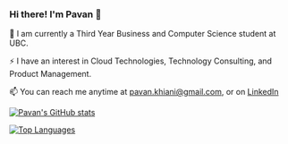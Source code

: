 ### Hi there! I'm Pavan 👋

<!--
**pkhiani/pkhiani** is a ✨ _special_ ✨ repository because its `README.md` (this file) appears on your GitHub profile.

Here are some ideas to get you started:

- 🔭 I’m currently working on ...
- 🌱 I’m currently learning ...
- 👯 I’m looking to collaborate on ...
- 🤔 I’m looking for help with ...
- 💬 Ask me about ...
- 📫 How to reach me: ...
- 😄 Pronouns: ...
- ⚡ Fun fact: ...
-->

🔭 I am currently a Third Year Business and Computer Science student at UBC. 

⚡ I have an interest in Cloud Technologies, Technology Consulting, and Product Management. 

📫 You can reach me anytime at pavan.khiani@gmail.com, or on [LinkedIn](https://www.linkedin.com/in/pavan-khiani/)

[![Pavan's GitHub stats](https://github-readme-stats.vercel.app/api?username=pkhiani&show_icons=true&theme=buefy&hide=contribs,prs)](https://github.com/anuraghazra/github-readme-stats)

[![Top Languages](https://github-readme-stats.vercel.app/api/top-langs/?username=pkhiani&layout=compact)](https://github.com/anuraghazra/github-readme-stats)



